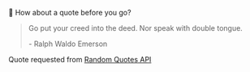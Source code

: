 📣 How about a quote before you go?

> Go put your creed into the deed. Nor speak with double tongue.
>
> <p>- Ralph Waldo Emerson</p>

Quote requested from [Random Quotes API](https://github.com/lukePeavey/quotable)
